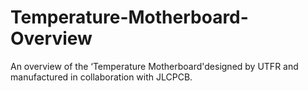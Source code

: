 # Temperature-Motherboard-Overview
An overview of the ‘Temperature Motherboard'designed by UTFR and manufactured in collaboration with JLCPCB.
